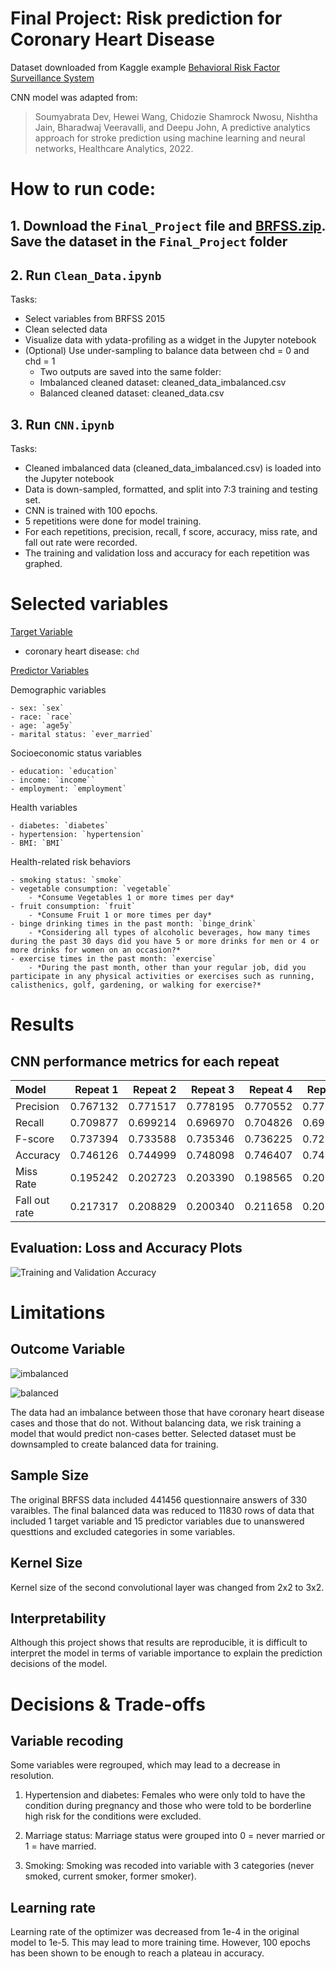 # Final Project: Risk prediction for Coronary Heart Disease 
Dataset downloaded from Kaggle example [Behavioral Risk Factor Surveillance System](https://www.kaggle.com/datasets/cdc/behavioral-risk-factor-surveillance-system/data)

CNN model was adapted from: 
> Soumyabrata Dev, Hewei Wang, Chidozie Shamrock Nwosu, Nishtha Jain, Bharadwaj Veeravalli, and Deepu John, A predictive analytics approach for stroke prediction using machine learning and neural networks, Healthcare Analytics, 2022.

# How to run code: 
## 1. Download the `Final_Project` file and [BRFSS.zip](https://www.kaggle.com/datasets/cdc/behavioral-risk-factor-surveillance-system/download?datasetVersionNumber=1). Save the dataset in the `Final_Project` folder

## 2. Run `Clean_Data.ipynb`
Tasks: 
- Select variables from BRFSS 2015
- Clean selected data
- Visualize data with ydata-profiling as a widget in the Jupyter notebook
- (Optional) Use under-sampling to balance data between chd = 0 and chd = 1
    - Two outputs are saved into the same folder: 
    - Imbalanced cleaned dataset: cleaned_data_imbalanced.csv
    - Balanced cleaned dataset: cleaned_data.csv

## 3. Run `CNN.ipynb`
Tasks: 
- Cleaned imbalanced data (cleaned_data_imbalanced.csv) is loaded into the Jupyter notebook
- Data is down-sampled, formatted, and split into 7:3 training and testing set. 
- CNN is trained with 100 epochs. 
- 5 repetitions were done for model training. 
- For each repetitions, precision, recall, f score, accuracy, miss rate, and fall out rate were recorded. 
- The training and validation loss and accuracy for each repetition was graphed. 


# Selected variables
<u>Target Variable</u>
- coronary heart disease: `chd`

<u>Predictor Variables</u>

Demographic variables

    - sex: `sex`
    - race: `race`
    - age: `age5y`
    - marital status: `ever_married`

Socioeconomic status variables

    - education: `education`
    - income: `income``
    - employment: `employment` 

Health variables

    - diabetes: `diabetes`
    - hypertension: `hypertension`
    - BMI: `BMI`

Health-related risk behaviors

    - smoking status: `smoke`
    - vegetable consumption: `vegetable`
        - *Consume Vegetables 1 or more times per day*
    - fruit consumption: `fruit`
        - *Consume Fruit 1 or more times per day*
    - binge drinking times in the past month: `binge_drink`
        - *Considering all types of alcoholic beverages, how many times during the past 30 days did you have 5 or more drinks for men or 4 or more drinks for women on an occasion?*
    - exercise times in the past month: `exercise`
        - *During the past month, other than your regular job, did you participate in any physical activities or exercises such as running, calisthenics, golf, gardening, or walking for exercise?*

# Results 
## CNN performance metrics for each repeat 
| Model               |   Repeat 1 |   Repeat 2 |   Repeat 3 |   Repeat 4 |   Repeat 5 |    Average |
|:--------------------|-----------:|-----------:|-----------:|-----------:|-----------:|-----------:|
| Precision           | 0.767132   |   0.771517 | 	0.778195 |	0.770552  |	0.772128   |    0.771905|
| Recall              | 0.709877   |   0.699214 |   0.696970 |  0.704826  | 0.690236   |    0.700224|
| F-score             | 0.737394   |   0.733588 |	0.735346 |	0.736225  |	0.728889   |	0.734289|
| Accuracy            | 0.746126   |   0.744999 |	0.748098 |	0.746407  |	0.742181   |	0.745562|
| Miss Rate           | 0.195242   |   0.202723 |	0.203390 |	0.198565  |	0.209567   |	0.201897|
| Fall out rate       | 0.217317   |   0.208829 |	0.200340 |	0.211658  |	0.205433   |	0.208715|

## Evaluation: Loss and Accuracy Plots
![Training and Validation Accuracy](plot/epochs.png)

# Limitations

## Outcome Variable

![imbalanced](plot/imbalanceddata.png)

![balanced](plot/balanceddata.png)

The data had an imbalance between those that have coronary heart disease cases and those that do not. Without balancing data, we risk training a model that would predict non-cases better. Selected dataset must be downsampled to create balanced data for training. 

## Sample Size

The original BRFSS data included 441456 questionnaire answers of 330 varaibles. The final balanced data was reduced to 11830 rows of data that included 1 target variable and 15 predictor variables due to unanswered questtions and excluded categories in some variables. 

## Kernel Size

Kernel size of the second convolutional layer was changed from 2x2 to 3x2. 


## Interpretability

Although this project shows that results are reproducible, it is difficult to interpret the model in terms of variable importance to explain the prediction decisions of the model. 

# Decisions & Trade-offs

## Variable recoding

Some variables were regrouped, which may lead to a decrease in resolution. 

1. Hypertension and diabetes: Females who were only told to have the condition during pregnancy and those who were told to be borderline high risk for the conditions were excluded. 

2. Marriage status: Marriage status were grouped into 0 = never married or 1 = have married.

3. Smoking: Smoking was recoded into variable with 3 categories (never smoked, current smoker, former smoker). 

## Learning rate

Learning rate of the optimizer was decreased from 1e-4 in the original model to 1e-5. This may lead to more training time. However, 100 epochs has been shown to be enough to reach a plateau in accuracy. 

